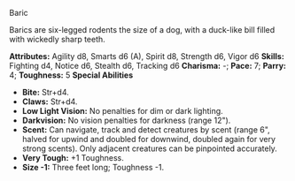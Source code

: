 Baric

Barics are six-legged rodents the size of a dog, with a duck-like
bill filled with wickedly sharp teeth.

**Attributes:** Agility d8, Smarts d6 (A), Spirit d8, Strength d6, Vigor
d6
**Skills:** Fighting d4, Notice d6, Stealth d6, Tracking d6
**Charisma:** -; **Pace:** 7; **Parry:** 4; **Toughness:** 5
**Special Abilities**
- **Bite:** Str+d4.
- **Claws:** Str+d4.
- **Low Light Vision:** No penalties for dim or dark lighting.
- **Darkvision:** No vision penalties for darkness (range 12").
- **Scent:** Can navigate, track and detect creatures by scent (range
6", halved for upwind and doubled for downwind, doubled again for very
strong scents). Only adjacent creatures can be pinpointed accurately.
- **Very Tough:** +1 Toughness.
- **Size -1:** Three feet long; Toughness -1.

